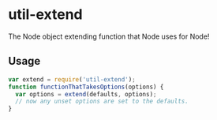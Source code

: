 # util-extend

The Node object extending function that Node uses for Node!






















<extoc></extoc>

## Usage

```js
var extend = require('util-extend');
function functionThatTakesOptions(options) {
  var options = extend(defaults, options);
  // now any unset options are set to the defaults.
}
```
